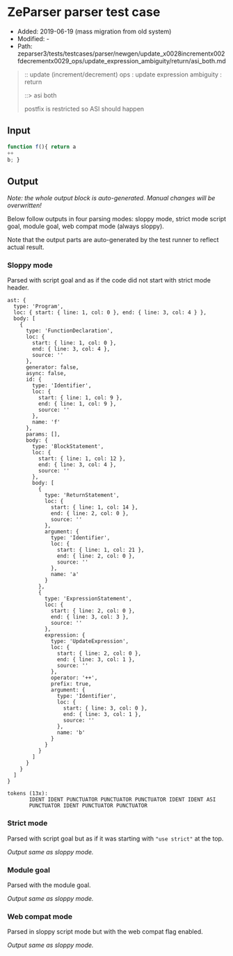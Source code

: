 # ZeParser parser test case

- Added: 2019-06-19 (mass migration from old system)
- Modified: -
- Path: zeparser3/tests/testcases/parser/newgen/update_x0028incrementx002fdecrementx0029_ops/update_expression_ambiguity/return/asi_both.md

> :: update (increment/decrement) ops : update expression ambiguity : return
>
> ::> asi both
>
> postfix is restricted so ASI should happen

## Input

`````js
function f(){ return a
++
b; }
`````

## Output

_Note: the whole output block is auto-generated. Manual changes will be overwritten!_

Below follow outputs in four parsing modes: sloppy mode, strict mode script goal, module goal, web compat mode (always sloppy).

Note that the output parts are auto-generated by the test runner to reflect actual result.

### Sloppy mode

Parsed with script goal and as if the code did not start with strict mode header.

`````
ast: {
  type: 'Program',
  loc: { start: { line: 1, col: 0 }, end: { line: 3, col: 4 } },
  body: [
    {
      type: 'FunctionDeclaration',
      loc: {
        start: { line: 1, col: 0 },
        end: { line: 3, col: 4 },
        source: ''
      },
      generator: false,
      async: false,
      id: {
        type: 'Identifier',
        loc: {
          start: { line: 1, col: 9 },
          end: { line: 1, col: 9 },
          source: ''
        },
        name: 'f'
      },
      params: [],
      body: {
        type: 'BlockStatement',
        loc: {
          start: { line: 1, col: 12 },
          end: { line: 3, col: 4 },
          source: ''
        },
        body: [
          {
            type: 'ReturnStatement',
            loc: {
              start: { line: 1, col: 14 },
              end: { line: 2, col: 0 },
              source: ''
            },
            argument: {
              type: 'Identifier',
              loc: {
                start: { line: 1, col: 21 },
                end: { line: 2, col: 0 },
                source: ''
              },
              name: 'a'
            }
          },
          {
            type: 'ExpressionStatement',
            loc: {
              start: { line: 2, col: 0 },
              end: { line: 3, col: 3 },
              source: ''
            },
            expression: {
              type: 'UpdateExpression',
              loc: {
                start: { line: 2, col: 0 },
                end: { line: 3, col: 1 },
                source: ''
              },
              operator: '++',
              prefix: true,
              argument: {
                type: 'Identifier',
                loc: {
                  start: { line: 3, col: 0 },
                  end: { line: 3, col: 1 },
                  source: ''
                },
                name: 'b'
              }
            }
          }
        ]
      }
    }
  ]
}

tokens (13x):
       IDENT IDENT PUNCTUATOR PUNCTUATOR PUNCTUATOR IDENT IDENT ASI
       PUNCTUATOR IDENT PUNCTUATOR PUNCTUATOR
`````

### Strict mode

Parsed with script goal but as if it was starting with `"use strict"` at the top.

_Output same as sloppy mode._

### Module goal

Parsed with the module goal.

_Output same as sloppy mode._

### Web compat mode

Parsed in sloppy script mode but with the web compat flag enabled.

_Output same as sloppy mode._
